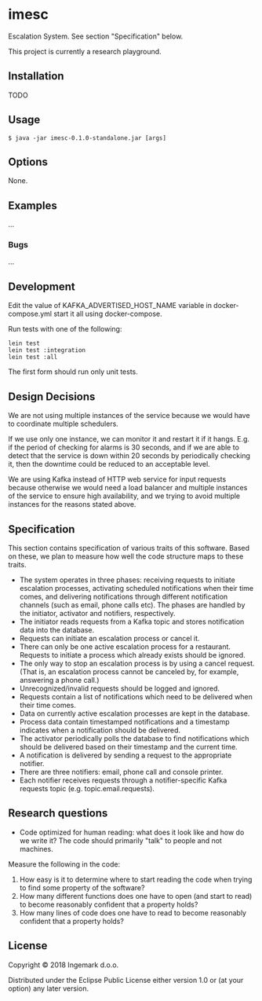 # imesc

Escalation System.  See section "Specification" below.

This project is currently a research playground.

## Installation

TODO

## Usage

    $ java -jar imesc-0.1.0-standalone.jar [args]

## Options

None.

## Examples

...

### Bugs

...

## Development
 
Edit the value of KAFKA_ADVERTISED_HOST_NAME variable in docker-compose.yml
start it all using docker-compose.

Run tests with one of the following:

```
lein test
lein test :integration
lein test :all
```

The first form should run only unit tests.

## Design Decisions

We are not using multiple instances of the service because we would have to
coordinate multiple schedulers.

If we use only one instance, we can monitor it and restart it if it hangs. E.g.
if the period of checking for alarms is 30 seconds, and if we are able to detect
that the service is down within 20 seconds by periodically checking it, then the
downtime could be reduced to an acceptable level.

We are using Kafka instead of HTTP web service for input requests because
otherwise we would need a load balancer and multiple instances of the service to
ensure high availability, and we trying to avoid multiple instances for the
reasons stated above.

## Specification

This section contains specification of various traits of this software. Based on
these, we plan to measure how well the code structure maps to these traits.

* The system operates in three phases: receiving requests to initiate escalation
  processes, activating scheduled notifications when their time comes, and
  delivering notifications through different notification channels (such as
  email, phone calls etc). The phases are handled by the initiator, activator
  and notifiers, respectively.
* The initiator reads requests from a Kafka topic and stores notification data
  into the database.
* Requests can initiate an escalation process or cancel it.
* There can only be one active escalation process for a restaurant. Requests to
  initiate a process which already exists should be ignored.
* The only way to stop an escalation process is by using a cancel request. (That
  is, an escalation process cannot be canceled by, for example, answering a
  phone call.)
* Unrecognized/invalid requests should be logged and ignored.
* Requests contain a list of notifications which need to be delivered when their
  time comes.
* Data on currently active escalation processes are kept in the database.
* Process data contain timestamped notifications and a timestamp indicates when
  a notification should be delivered.
* The activator periodically polls the database to find notifications which
  should be delivered based on their timestamp and the current time.
* A notification is delivered by sending a request to the appropriate notifier.
* There are three notifiers: email, phone call and console printer.
* Each notifier receives requests through a notifier-specific Kafka requests
  topic (e.g. topic.email.requests).

## Research questions

- Code optimized for human reading: what does it look like and how do we write
  it? The code should primarily "talk" to people and not machines.

Measure the following in the code:

1. How easy is it to determine where to start reading the code when trying to
   find some property of the software?
2. How many different functions does one have to open (and start to read) to
   become reasonably confident that a property holds?
3. How many lines of code does one have to read to become reasonably confident
   that a property holds?

## License

Copyright © 2018 Ingemark d.o.o.

Distributed under the Eclipse Public License either version 1.0 or (at
your option) any later version.

